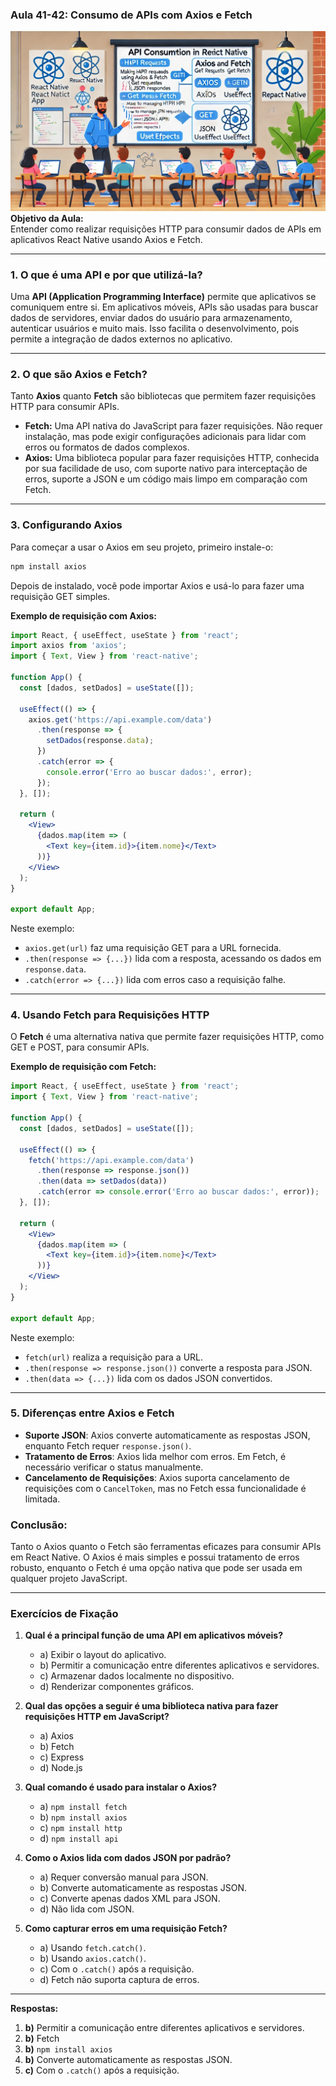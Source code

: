 ### Aula 41-42: Consumo de APIs com Axios e Fetch
![](./assets/41-42.jpeg)
**Objetivo da Aula:**  
Entender como realizar requisições HTTP para consumir dados de APIs em aplicativos React Native usando Axios e Fetch.

---

### **1. O que é uma API e por que utilizá-la?**

Uma **API (Application Programming Interface)** permite que aplicativos se comuniquem entre si. Em aplicativos móveis, APIs são usadas para buscar dados de servidores, enviar dados do usuário para armazenamento, autenticar usuários e muito mais. Isso facilita o desenvolvimento, pois permite a integração de dados externos no aplicativo.

---

### **2. O que são Axios e Fetch?**

Tanto **Axios** quanto **Fetch** são bibliotecas que permitem fazer requisições HTTP para consumir APIs. 

- **Fetch:** Uma API nativa do JavaScript para fazer requisições. Não requer instalação, mas pode exigir configurações adicionais para lidar com erros ou formatos de dados complexos.
- **Axios:** Uma biblioteca popular para fazer requisições HTTP, conhecida por sua facilidade de uso, com suporte nativo para interceptação de erros, suporte a JSON e um código mais limpo em comparação com Fetch.

---

### **3. Configurando Axios**

Para começar a usar o Axios em seu projeto, primeiro instale-o:

```bash
npm install axios
```

Depois de instalado, você pode importar Axios e usá-lo para fazer uma requisição GET simples.

**Exemplo de requisição com Axios:**

```jsx
import React, { useEffect, useState } from 'react';
import axios from 'axios';
import { Text, View } from 'react-native';

function App() {
  const [dados, setDados] = useState([]);

  useEffect(() => {
    axios.get('https://api.example.com/data')
      .then(response => {
        setDados(response.data);
      })
      .catch(error => {
        console.error('Erro ao buscar dados:', error);
      });
  }, []);

  return (
    <View>
      {dados.map(item => (
        <Text key={item.id}>{item.nome}</Text>
      ))}
    </View>
  );
}

export default App;
```

Neste exemplo:
- `axios.get(url)` faz uma requisição GET para a URL fornecida.
- `.then(response => {...})` lida com a resposta, acessando os dados em `response.data`.
- `.catch(error => {...})` lida com erros caso a requisição falhe.

---

### **4. Usando Fetch para Requisições HTTP**

O **Fetch** é uma alternativa nativa que permite fazer requisições HTTP, como GET e POST, para consumir APIs.

**Exemplo de requisição com Fetch:**

```jsx
import React, { useEffect, useState } from 'react';
import { Text, View } from 'react-native';

function App() {
  const [dados, setDados] = useState([]);

  useEffect(() => {
    fetch('https://api.example.com/data')
      .then(response => response.json())
      .then(data => setDados(data))
      .catch(error => console.error('Erro ao buscar dados:', error));
  }, []);

  return (
    <View>
      {dados.map(item => (
        <Text key={item.id}>{item.nome}</Text>
      ))}
    </View>
  );
}

export default App;
```

Neste exemplo:
- `fetch(url)` realiza a requisição para a URL.
- `.then(response => response.json())` converte a resposta para JSON.
- `.then(data => {...})` lida com os dados JSON convertidos.

---

### **5. Diferenças entre Axios e Fetch**

- **Suporte JSON**: Axios converte automaticamente as respostas JSON, enquanto Fetch requer `response.json()`.
- **Tratamento de Erros**: Axios lida melhor com erros. Em Fetch, é necessário verificar o status manualmente.
- **Cancelamento de Requisições**: Axios suporta cancelamento de requisições com o `CancelToken`, mas no Fetch essa funcionalidade é limitada.

### Conclusão:

Tanto o Axios quanto o Fetch são ferramentas eficazes para consumir APIs em React Native. O Axios é mais simples e possui tratamento de erros robusto, enquanto o Fetch é uma opção nativa que pode ser usada em qualquer projeto JavaScript.

---

### **Exercícios de Fixação**

1. **Qual é a principal função de uma API em aplicativos móveis?**
   - a) Exibir o layout do aplicativo.
   - b) Permitir a comunicação entre diferentes aplicativos e servidores.
   - c) Armazenar dados localmente no dispositivo.
   - d) Renderizar componentes gráficos.

2. **Qual das opções a seguir é uma biblioteca nativa para fazer requisições HTTP em JavaScript?**
   - a) Axios
   - b) Fetch
   - c) Express
   - d) Node.js

3. **Qual comando é usado para instalar o Axios?**
   - a) `npm install fetch`
   - b) `npm install axios`
   - c) `npm install http`
   - d) `npm install api`

4. **Como o Axios lida com dados JSON por padrão?**
   - a) Requer conversão manual para JSON.
   - b) Converte automaticamente as respostas JSON.
   - c) Converte apenas dados XML para JSON.
   - d) Não lida com JSON.

5. **Como capturar erros em uma requisição Fetch?**
   - a) Usando `fetch.catch()`.
   - b) Usando `axios.catch()`.
   - c) Com o `.catch()` após a requisição.
   - d) Fetch não suporta captura de erros.

---

**Respostas:**
1. **b)** Permitir a comunicação entre diferentes aplicativos e servidores.
2. **b)** Fetch
3. **b)** `npm install axios`
4. **b)** Converte automaticamente as respostas JSON.
5. **c)** Com o `.catch()` após a requisição.